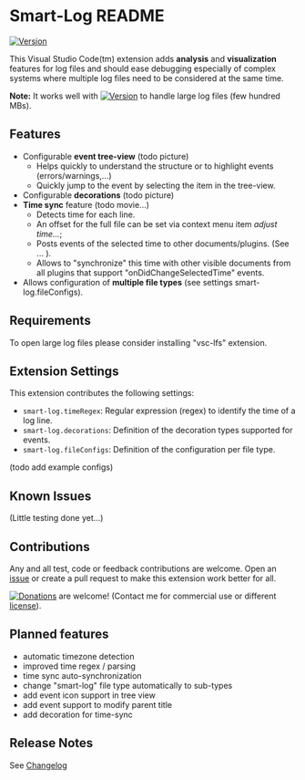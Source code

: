 # Smart-Log README

[![Version](https://vsmarketplacebadge.apphb.com/version/mbehr1.smart-log.svg)](https://marketplace.visualstudio.com/items?itemName=mbehr1.smart-log)

This Visual Studio Code(tm) extension adds **analysis** and **visualization** features for log files and should ease debugging especially of complex systems where multiple log files need to be considered at the same time.

**Note:** It works well with [![Version](https://vsmarketplacebadge.apphb.com/version/mbehr1.vsc-lfs.svg)](https://marketplace.visualstudio.com/items?itemName=mbehr1.vsc-lfs) to handle large log files (few hundred MBs).


## Features

- Configurable **event tree-view** (todo picture)
  - Helps quickly to understand the structure or to highlight events (errors/warnings,...)
  - Quickly jump to the event by selecting the item in the tree-view.
- Configurable **decorations** (todo picture)
- **Time sync** feature (todo movie...)
  - Detects time for each line.
  - An offset for the full file can be set via context menu item *adjust time...*;
  - Posts events of the selected time to other documents/plugins. (See ... <todo>).
  - Allows to "synchronize" this time with other visible documents from all plugins that support "onDidChangeSelectedTime" events. 
- Allows configuration of **multiple file types** (see settings smart-log.fileConfigs).

<!-- 
For example if there is an image subfolder under your extension project workspace:

\!\[feature X\]\(images/feature-x.png\)

> Tip: Many popular extensions utilize animations. This is an excellent way to show off your extension! We recommend short, focused animations that are easy to follow.
-->

## Requirements

To open large log files please consider installing "vsc-lfs" extension.
## Extension Settings

This extension contributes the following settings:

* `smart-log.timeRegex`: Regular expression (regex) to identify the time of a log line.
* `smart-log.decorations`: Definition of the decoration types supported for events.
* `smart-log.fileConfigs`: Definition of the configuration per file type.

(todo add example configs)

## Known Issues

(Little testing done yet...)

## Contributions

Any and all test, code or feedback contributions are welcome.
Open an [issue](https://github.com/mbehr1/smart-log/issues) or create a pull request to make this extension work better for all.

[![Donations](https://www.paypalobjects.com/en_US/DK/i/btn/btn_donateCC_LG.gif)](https://www.paypal.com/cgi-bin/webscr?cmd=_s-xclick&hosted_button_id=2ZNMJP5P43QQN&source=url) are welcome! (Contact me for commercial use or different [license](https://creativecommons.org/licenses/by-nc-sa/4.0/legalcode)).

## Planned features

* automatic timezone detection
* improved time regex / parsing
* time sync auto-synchronization
* change "smart-log" file type automatically to sub-types
* add event icon support in tree view
* add event support to modify parent title
* add decoration for time-sync

## Release Notes

See [Changelog](./CHANGELOG.md)

<!-- 
**Note:** You can author your README using Visual Studio Code.  Here are some useful editor keyboard shortcuts:

* Split the editor (`Cmd+\` on macOS or `Ctrl+\` on Windows and Linux)
* Toggle preview (`Shift+CMD+V` on macOS or `Shift+Ctrl+V` on Windows and Linux)
* Press `Ctrl+Space` (Windows, Linux) or `Cmd+Space` (macOS) to see a list of Markdown snippets

### For more information

* [Visual Studio Code's Markdown Support](http://code.visualstudio.com/docs/languages/markdown)
* [Markdown Syntax Reference](https://help.github.com/articles/markdown-basics/)
-->
